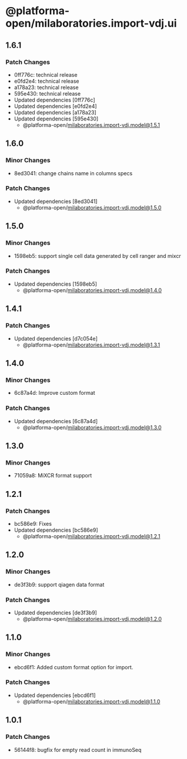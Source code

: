 # @platforma-open/milaboratories.import-vdj.ui

## 1.6.1

### Patch Changes

- 0ff776c: technical release
- e0fd2e4: technical release
- a178a23: technical release
- 595e430: technical release
- Updated dependencies [0ff776c]
- Updated dependencies [e0fd2e4]
- Updated dependencies [a178a23]
- Updated dependencies [595e430]
  - @platforma-open/milaboratories.import-vdj.model@1.5.1

## 1.6.0

### Minor Changes

- 8ed3041: change chains name in columns specs

### Patch Changes

- Updated dependencies [8ed3041]
  - @platforma-open/milaboratories.import-vdj.model@1.5.0

## 1.5.0

### Minor Changes

- 1598eb5: support single cell data generated by cell ranger and mixcr

### Patch Changes

- Updated dependencies [1598eb5]
  - @platforma-open/milaboratories.import-vdj.model@1.4.0

## 1.4.1

### Patch Changes

- Updated dependencies [d7c054e]
  - @platforma-open/milaboratories.import-vdj.model@1.3.1

## 1.4.0

### Minor Changes

- 6c87a4d: Improve custom format

### Patch Changes

- Updated dependencies [6c87a4d]
  - @platforma-open/milaboratories.import-vdj.model@1.3.0

## 1.3.0

### Minor Changes

- 71059a8: MiXCR format support

## 1.2.1

### Patch Changes

- bc586e9: Fixes
- Updated dependencies [bc586e9]
  - @platforma-open/milaboratories.import-vdj.model@1.2.1

## 1.2.0

### Minor Changes

- de3f3b9: support qiagen data format

### Patch Changes

- Updated dependencies [de3f3b9]
  - @platforma-open/milaboratories.import-vdj.model@1.2.0

## 1.1.0

### Minor Changes

- ebcd6f1: Added custom format option for import.

### Patch Changes

- Updated dependencies [ebcd6f1]
  - @platforma-open/milaboratories.import-vdj.model@1.1.0

## 1.0.1

### Patch Changes

- 56144f8: bugfix for empty read count in immunoSeq
